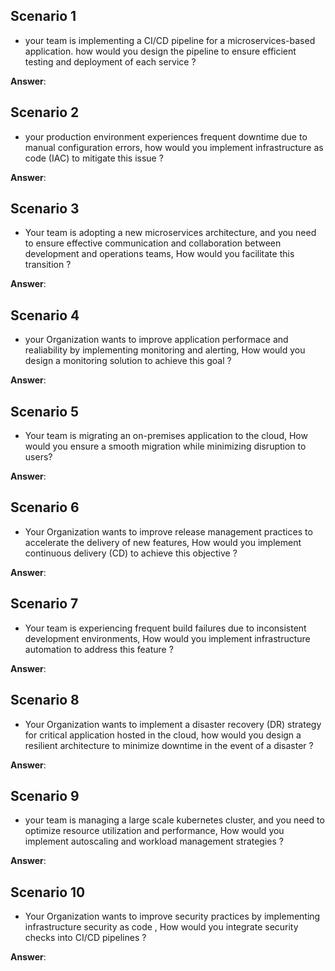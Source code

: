 ## Scenario 1
* your team is implementing a CI/CD pipeline for a microservices-based application. how would you design the pipeline to ensure efficient testing and deployment of each service ?

**Answer**:

## Scenario 2
* your production environment experiences frequent downtime due to manual configuration errors, how would you implement infrastructure as code (IAC) to mitigate this issue ?

**Answer**:

## Scenario 3
* Your team is adopting a new microservices architecture, and you need to ensure effective communication and collaboration between development and operations teams, How would you facilitate this transition ?

**Answer**:

## Scenario 4
* your Organization wants to improve application performace and realiability by implementing monitoring and alerting, How would you design a monitoring solution to achieve this goal ?

**Answer**:

## Scenario 5
* Your team is migrating an on-premises application to the cloud, How would you ensure a smooth migration while minimizing disruption to users?

**Answer**:

## Scenario 6
* Your Organization wants to improve release management practices to accelerate the delivery of new features, How would you implement continuous delivery (CD) to achieve this objective ?

**Answer**:

## Scenario 7
* Your team is experiencing frequent build failures due to inconsistent development environments, How would you implement infrastructure automation to address this feature ?

**Answer**:

## Scenario 8
* Your Organization wants to implement a disaster recovery (DR) strategy for critical application hosted in the cloud, how would you design a resilient architecture to minimize downtime in the event of a disaster ?

**Answer**:

## Scenario 9
* your team is managing a large scale kubernetes cluster, and you need to optimize resource utilization and performance, How would you implement autoscaling and workload management strategies ?

**Answer**:

## Scenario 10
* Your Organization wants to improve security practices by implementing infrastructure security as code , How would you integrate security checks into CI/CD pipelines ?

**Answer**:
